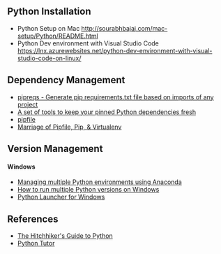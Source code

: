 ## Python Installation
- Python Setup on Mac http://sourabhbajaj.com/mac-setup/Python/README.html
- Python Dev environment with Visual Studio Code https://lnx.azurewebsites.net/python-dev-environment-with-visual-studio-code-on-linux/

## Dependency Management
- [pipreqs - Generate pip requirements.txt file based on imports of any project](https://github.com/bndr/pipreqs)
- [A set of tools to keep your pinned Python dependencies fresh](https://github.com/jazzband/pip-tools)
- [pipfile](https://github.com/pypa/pipfile)
- [Marriage of Pipfile, Pip, & Virtualenv](https://github.com/kennethreitz/pipenv)

## Version Management
#### Windows
- [Managing multiple Python environments using Anaconda](http://www.wilsonsayreslab.org/blog/2015/10/26/managing-multiple-python-environments-using-anaconda)
- [How to run multiple Python versions on Windows](https://stackoverflow.com/questions/4583367/how-to-run-multiple-python-versions-on-windows)
- [Python Launcher for Windows](https://docs.python.org/3/using/windows.html?highlight=shebang#python-launcher-for-windows)

## References
- [The Hitchhiker's Guide to Python](http://docs.python-guide.org/en/latest)
- [Python Tutor](http://www.pythontutor.com)
